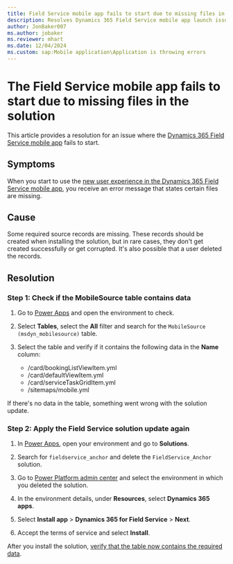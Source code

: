 ```yaml
---
title: Field Service mobile app fails to start due to missing files in the solution
description: Resolves Dynamics 365 Field Service mobile app launch issues due to missing source records.
author: JonBaker007
ms.author: jobaker
ms.reviewer: mhart
ms.date: 12/04/2024
ms.custom: sap:Mobile application\Application is throwing errors
---
```

# The Field Service mobile app fails to start due to missing files in the solution

This article provides a resolution for an issue where the [Dynamics 365 Field Service mobile app](/dynamics365/field-service/mobile/overview) fails to start.

## Symptoms

When you start to use the [new user experience in the Dynamics 365 Field Service mobile app](/dynamics365/field-service/mobile/do-work-newux), you receive an error message that states certain files are missing.

## Cause

Some required source records are missing. These records should be created when installing the solution, but in rare cases, they don't get created successfully or get corrupted. It's also possible that a user deleted the records.

## Resolution

### Step 1: Check if the MobileSource table contains data

1. Go to [Power Apps](https://make.powerapps.com/) and open the environment to check.

1. Select **Tables**, select the **All** filter and search for the `MobileSource (msdyn_mobilesource)` table.

1. Select the table and verify if it contains the following data in the **Name** column:

   - /card/bookingListViewItem.yml
   - /card/defaultViewItem.yml
   - /card/serviceTaskGridItem.yml
   - /sitemaps/mobile.yml

If there's no data in the table, something went wrong with the solution update.

### Step 2: Apply the Field Service solution update again

1. In [Power Apps](https://make.powerapps.com/), open your environment and go to **Solutions**.

1. Search for `fieldservice_anchor` and delete the `FieldService_Anchor` solution.

1. Go to [Power Platform admin center](https://admin.powerplatform.microsoft.com/environments) and select the environment in which you deleted the solution.

1. In the environment details, under **Resources**, select **Dynamics 365 apps**.

1. Select **Install app** > **Dynamics 365 for Field Service** > **Next**.

1. Accept the terms of service and select **Install**.

After you install the solution, [verify that the table now contains the required data](#step-1-check-if-the-mobilesource-table-contains-data).
